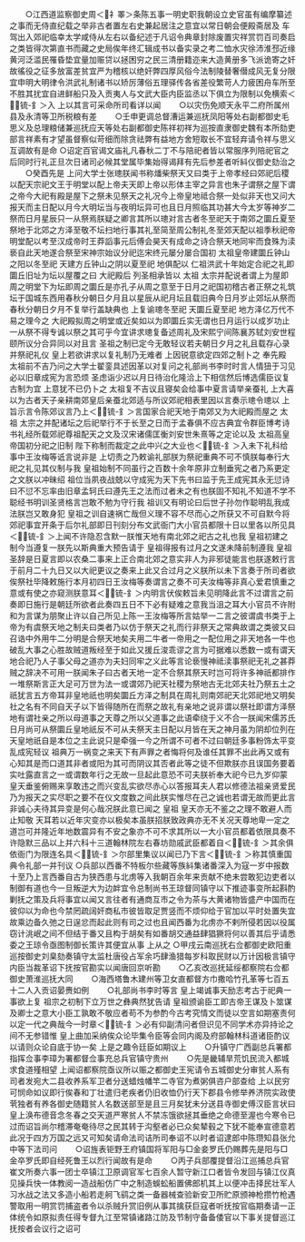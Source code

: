 <!-- { "loadSidebar": true } -->
　　○江西道监察御史周＜礻睪＞条陈五事一明史职我朝设立史官虽有编摩纂述之事而无侍直纪载之举非古者置左右史兼起居注之意宜以常日朝会便殿斋居及  车驾出入郊祀临幸太学咸侍从左右以备纪述于凡诏令典章封除废置灾祥赏罚百司奏启之类皆得次第直书而藏之史局俟年终汇辑成书以备实录之考二恤水灾徐沛淮邳近缘黄河泛滥民罹昏垫宜量加赈贷以拯困穷之民三清册籍迩来大造黄册多飞派诡寄之奸故徭役之征多放富差贫宜严为稽核以绝奸弊四厚风俗今法制陵替奢僣成风无复分限宜申明大明律令洪武礼制诸书以矫厉薄俗五理驿传各省差役繁苛人力疲困舟车所至不胜其扰宜自进鲜船只及入贡夷人与文武大臣内臣监丞以下俱立为限制以免横索＜锍-釒＞入  上以其言可采命所司看详以闻
　　○以灾伤免顺天永平二府所属州县及永清等卫所税粮有差
　　○壬申更调总督漕运兼巡抚凤阳等处右副都御史毛思义及总理粮储兼巡抚应天等处右副都御史陈祥初祥为巡按直隶御史魏有本所劾吏部言祥素有才望虽督察似苛细而除贪祛弊有益地方舍短取长不宜轻弃请令祥与思义互调故有是命
○诏定百官谒文庙礼凡春秋二丁不与陪祀者皆以常服序列陪祀官之后同时行礼正旦次日诸司必候其堂属毕集始得谒拜有先后参差者听紏仪御史劾治之
　　○癸酉先是  上问大学士张璁朕闻书称燔柴祭天又曰类于上帝孝经曰郊祀后稷以配天宗祀文王于明堂以配上帝夫天即上帝以形体主宰之异言也朱子谓祭之屋下谓之帝今大祀有殿是屋下之祭未见祭天之礼况今上帝皇地祗合祭一处似非天也又问大报天而主日配以月今大明坛当与夜明坛异可也且日月照临其功甚大今太岁等神岁二祭而日月星辰只一从祭焉朕疑之卿言其所以璁对言古者冬至祀天于南郊之圜丘夏至祭地于北郊之方泽至敬不坛扫地行事其礼至简至周公制礼冬至郊天配以祖季秋祀帝明堂配以考至汉成帝时王莽謟事元后傅会昊天有成命之诗合祭天地同牢而食殊为渎亵自此天地遂合祭至宋神宗始议分祀迄宋终元屡分屡合国初  太祖皇帝建圜丘钟山之阳以冬至祀  天建方丘钟山之阴以夏至祀  地俱配以  仁祖洪武十年始定合祀之礼即圜丘旧址为坛以屋覆之曰  大祀殿后  列圣相承皆以  太祖  太宗并配说者谓上为屋即周之明堂下为坛即周之圜丘是亦孔子从周之意至于日月之祀国初稽古者正祭之礼筑坛于国城东西用春秋分朝日夕月且以星辰从祀月坛且载旧典今日月岁止郊坛从祭而春秋分朝日夕月不复举行盖缺典也  上复谕璁冬至祀  天圜丘夏至祀  地方泽亿万代不易之理今之  大祀殿拟周之明堂或近矣如以为即圜丘实无谓也日月运行以成岁功止一从祭不得专诚以祭之其可乎今宜讲求璁复备述周礼及宋熙宁间陈襄苏轼刘安世程颐所议分合异同以对且言  圣祖之制已定今无敢轻议若夫朝日夕月之礼且载存心录并祭祀礼仪  皇上若欲讲求以复礼制乃无难者  上因锐意欲定四郊之制卜之  奉先殿  太祖前不吉乃问之大学士翟銮具述因革以对复问之礼部尚书李时时言人情狃于习见必以旧章成宪为言恐烦  圣虑诣少迟以月日待治化隆洽上下相信然后博选儒臣议复古制为宜  上意犹不已仍卜之  太祖复不吉议且寝矣会给事中夏言请举亲蚕礼  上大喜以为古者天子亲耕南郊皇后亲蚕北郊适与所议郊祀相表里因以言奏示璁令璁以  上旨示言令陈郊议言乃上＜锍-釒＞言国家合祀天地于南郊又为大祀殿而屋之  太祖  太宗之并配诸坛之后祀举行不于长至之日而于孟春俱不应古典宜令群臣博考诗书礼经所载郊祀尊祖配天之文及汉宋诸儒匡衡刘安世朱熹等之定论以及  太祖高皇帝国初分祀之旧制  陛下称制而裁定之此中兴之大业也＜锍-釒＞入未下礼科给事中王汝梅等诋言说非是  上切责之乃敕谕礼部朕为祭祀重典不可不慎朕每奉行大祀之礼见其仪制与我  皇祖始制不同虽行之百数十余年原非立制垂宪之者乃系更定之文朕以冲昧绍  祖位当夙夜战兢以守成宪为天下先书曰监于先王成宪其永无愆诗曰不愆不忘率由旧章孟轲氏曰遵先王之法而过者未之有也朕固不知礼不知道不学不聪经书明训圣贤格言岂敢不勉为守行我  祖训又有明论曰后世子孙勿作聪明乱我成法朕岂又敢身犯  皇祖之训自速祸亡哉但义理不容不尽而心之所获又不可自默今将郊祀事宜开条于后尔礼部即日刊刻分布文武衙门大小官员都限十日以里各以所见具＜锍-釒＞上闻不许隐忍含默一朕惟天地有南北郊之祀古之礼也我  皇祖初建之制今当遵复一朕先以斯典重大预告请于  皇祖得报有过月之文遂未降前制遵我  皇祖圣辞是日夏言即以农桑二事来上正合南北郊之意实非人为非邪徒能言也朕遂敕行言于前月二十九日又以大祀更议之奏来上此又合过月之义朕所以未下言奏于所司者欲俟祭社毕降敕施行本月初四日王汝梅等奏谓言之奏不可夫汝梅等非真心爱君慎重之意或有使之亦窥测朕意耳＜锍-釒＞内明言伏俟敕旨未见明降此言不过谓言之前奏即日施行是朝廷所欲者此奏四五日不下必有疑难之意我当沮之耳大小官员不许附和为言谋为朋聚止许以自己所见上陈一王汝梅等所言姑举一二言之彼谓虞书类于上帝为有虞祭天地之制夫曰类者乃以仿于祭天之礼而行非祭天之常典故谓之类彼又曰召诰中外用牛二分明是合祭天地矣夫用二牛者一帝用之一配位用之非天地各一牛也破乱大事之心胜故贼道叛经至于如此又援丘浚乖谬之言为可据难以悉数一或有谓天地合祀乃人子事父母之道亦为夫妇同牢之义此等言论亵慢神祗渎事祭祀无礼之甚莽贼之辞决不可用一朕闻朱子曰古者天地一定不合祭其祭天时岂可将许多神祇都排作一堆祭斯言正大足可万世为法一或谓郊乃祀天社稷为祭地古无北郊夫社乃祭五土之祇犹言五方帝耳非皇地祇也明矣圜丘方泽之制具在周礼则南郊祀天北郊祀地又明矣社之名有不同自天子以下皆得随所在而祭之故礼有亲地之说非谓以祭社即谓方泽祭地有谓社亲之所以母道事之天尊之所以父道事之此语牵绕于义不合一朕闻宋儒苏氏日月尚可从祭圜丘皇地祇反不可从夫祭天主日配以月皆在天之神月虽为阴却位列在天皇地祇自是本位之主此说只是牵强一今之所谓不可者不过曰朝廷多事粉饰太平变乱成宪轻议  祖典万一祸变之来天下有声罪之者悔将何及谁任其罪不出此再又或有心知其是而口道其非者或阳为其可而阴议其否者此等之徒不但欺朕亦且误国务要着实吐露直言之一或谓数年行之无故一旦起此意恐不可夫朕祈奉大祀今已九岁仰蒙  皇天垂鉴俯赐来享敢违之而兴变乱实欲尽赤心以答报耳夫人君以修德法祖亲贤爱民乃为报天之实尽职之要不在仪文度数之间此朕实惟尽在己之诚也若谓无故而更此言非诚心夫待其异变是何心哉况朕此意已闻之  皇祖  皇天亦无不鉴之之理不敢避人而止知敬  天耳若以近年灾变亦以极矣本虽朕招朕致政典亦无不关况天尊地卑一定之道岂可并隆近年地数震异有不安之象亦不可不求其所以一大小官员都着依限具奏不许隐默三品以上并六科十三道翰林院左右春坊勋戚武臣都着自＜锍-釒＞其余俱依衙门为限连名具＜锍-釒＞尔部里集议以闻已乃下言＜锍-釒＞称其慎重国典令礼部一并刊议
○兵部以西番不特板尔些藏等族紏集诸番深入为寇一岁中报数十至乃上言西番自古为狭西患与北虏等入我朝百余年来贡献不绝未尝敢犯边吏者以制御有道也今一旦叛逆大为边衅宜令总制尚书王琼督同镇守以下推迹事变所起斟酌剿抚之策及兵将事宜以闻又言往者有通商互市之令为茶与大黄诸物皆盛产中国而在彼仰以为命也今禁罔疏阔奸商私市彼皆取足贾竖而不烦仰给于官加以平时处置失宜故乘边备久弛之日逞忿而起此则有司之过也且闻西番为北虏亦不剌所侵若因以役属窃计洮岷之间不但结于番又且构于胡矣有如番胡交通益肆猖獗将何以善其后乎请悉委之王琼令亟图制御长策许其便宜从事  上从之
○甲戌云南巡抚右佥都御史欧阳重巡按御史刘臬劾奏镇守太监杜唐役占军余巧肆渔猎每岁科取民财以万计因极言镇守内臣当裁革诏下抚按官勘实以闻唐回京听勘
　　○乙亥改巡抚延绥都察院右佥都御史萧淮巡抚大同
　　○海西塔鲁木建州等卫女直都督方巾撒哈竹孔革等七百五十二人入贡诏晏赉如例
　　○礼部尚书李时等言  皇上竭诚事天励志考古于祀典一事欲上复  祖宗之初制下立万世之彝典然犹告请  皇祖颁谕臣工即古帝王谋及卜筮谋及卿士之意大小臣工孰敢不敬应者苟不为参酌今古考究情文而徒以空言如期塞责何以定一代之典哉今一时章＜锍-釒＞必有仰副清问者但识见不同学术亦异持论之间不无参错惟  皇上曲加采纳俟众论毕集令臣等会同内阁及府部翰林科道诸臣酌议以请则众论自底于协一矣  上是之趣令廷臣如期议上
　　○升镇守广西副总兵署都指挥佥事李璋为署都督佥事充总兵官镇守贵州
　　○先是畿辅旱荒饥民流入都城求食道殣相望  上闻诏都察院亟议所以赈之都御史王宪请令五城御史分审贫人系有司者发宛大二县收养系军卫者分送蜡烛幡竿二寺官为煮粥俱咨户部查给  上以民穷可悯命如议即行俟春和丁壮遣归老疾者仍旧收恤仍行天下郡县令修举养济院实政使茕独者有养各御史随籍贫人名数送部至是且三月矣犹未分送县寺御史傅汉臣言状曰  皇上涣布德音念冬春之交天道严寒贫人不禁冻饿欲拯其垂绝之命德至渥也今寒令已过而诏旨尚尔稽滞奄奄待尽之民其转于沟壑者必已众矣辇毂之下犹不能奉宣德意若此况于四方万国之远又可知矣请命法司诘所司奉诏不以时者诏逮郎中陈瓒知县张允中等下法司问
　　○诏旌表钜野王府镇国将军阳与□金妾罗氏仍赐葬先是阳与□金卒罗氏即自经死鲁王以烈行闻故有是命
　　○丙子兵部覆提督沿江巡捕总兵官崔文所奏六事一团士卒镇江卫原调官军七百余人暂守新江口者皆令发回与镇江仪真见操兵快一体教阅一造战船仿广中之制造蜈蚣船置佛郎机其上以便冲击择民壮军人习水战之法又多造小船若走舸飞鹞之类一备器械查验新安卫所贮原颁神枪攒竹枪遇警取用一明赏罚捕盗者令以杀贼升赏旧例从事其擒获巨寇者听抚按官临期奏请一正体统令如原拟责任得专督九江至常镇诸路江防及节制守备备倭官以下事关提督巡江抚按者会议行之诏可
